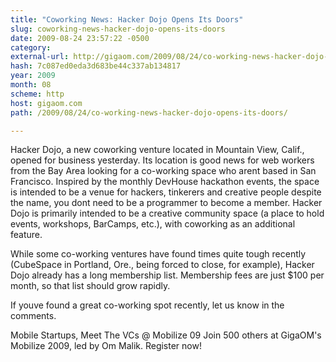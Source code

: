 ```yaml
---
title: "Coworking News: Hacker Dojo Opens Its Doors"
slug: coworking-news-hacker-dojo-opens-its-doors
date: 2009-08-24 23:57:22 -0500
category: 
external-url: http://gigaom.com/2009/08/24/co-working-news-hacker-dojo-opens-its-doors/
hash: 7c087ed0eda3d683be44c337ab134817
year: 2009
month: 08
scheme: http
host: gigaom.com
path: /2009/08/24/co-working-news-hacker-dojo-opens-its-doors/

---
```


Hacker Dojo, a new coworking venture located in Mountain View, Calif., opened for business yesterday. Its location is good news for web workers from the Bay Area looking for a co-working space who arent based in San Francisco. Inspired by the monthly DevHouse hackathon events, the space is intended to be a venue for hackers, tinkerers and creative people  despite the name, you dont need to be a programmer to become a member. Hacker Dojo is primarily intended to be a creative community space (a place to hold events, workshops, BarCamps, etc.), with coworking as an additional feature.

While some co-working ventures have found times quite tough recently (CubeSpace in Portland, Ore., being forced to close, for example), Hacker Dojo already has a long membership list. Membership fees are just $100 per month, so that list should grow rapidly.

If youve found a great co-working spot recently, let us know in the comments.


 
Mobile Startups, Meet The VCs @ Mobilize 09
Join 500 others at GigaOM's Mobilize 2009, led by Om Malik.
Register now!
